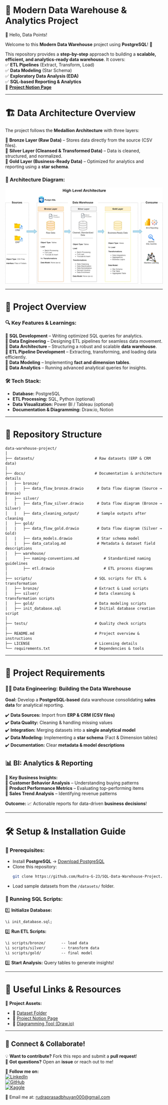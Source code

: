 # 🌟 **Modern Data Warehouse & Analytics Project**  

👋 Hello, Data Points!

Welcome to this **Modern Data Warehouse** project using **PostgreSQL**! 🎯  

This repository provides a **step-by-step** approach to building a **scalable, efficient, and analytics-ready data warehouse**. It covers:  
✅ **ETL Pipelines** (Extract, Transform, Load)  
✅ **Data Modeling** (Star Schema)  
✅ **Exploratory Data Analysis (EDA)**  
✅ **SQL-based Reporting & Analytics**  
📝 **[Project Notion Page](https://www.notion.so/rudra-12345g/SQL-Data-Warehouse-Project-By-Rudra-1a65c069c4db80aeacecf558aeeb2c78)**

---

# 🏗️ **Data Architecture Overview**  

The project follows the **Medallion Architecture** with three layers:  

📌 **Bronze Layer (Raw Data)** – Stores data directly from the source (CSV files).  
📌 **Silver Layer (Cleansed & Transformed Data)** – Data is cleaned, structured, and normalized.  
📌 **Gold Layer (Business-Ready Data)** – Optimized for analytics and reporting using a **star schema**.  

### **🔹 Architecture Diagram:**  
![Data Architecture](https://github.com/Rudra-G-23/SQL-Data-Warehouse-Project/blob/main/docs/warehouse/Data_Architecture.png)  

---

# 📖 **Project Overview**  

### 🔍 **Key Features & Learnings:**  
🔹 **SQL Development** – Writing optimized SQL queries for analytics.  
🔹 **Data Engineering** – Designing ETL pipelines for seamless data movement.  
🔹 **Data Architecture** – Structuring a robust and scalable **data warehouse**.  
🔹 **ETL Pipeline Development** – Extracting, transforming, and loading data efficiently.  
🔹 **Data Modeling** – Implementing **fact and dimension tables**.  
🔹 **Data Analytics** – Running advanced analytical queries for insights.  

### 🛠️ **Tech Stack:**  
- **Database:** PostgreSQL  
- **ETL Processing:** SQL, Python (optional)  
- **Data Visualization:** Power BI / Tableau (optional)  
- **Documentation & Diagramming:** Draw.io, Notion  

---

# 📂 **Repository Structure**  

```
data-warehouse-project/
│
├── datasets/                           # Raw datasets (ERP & CRM data)
│
├── docs/                               # Documentation & architecture details
│   ├── bronze/                         
│   |   ├── data_flow_bronze.drawio      # Data flow diagram (Source → Bronze)                        
│   ├── silver/
│   |   ├── data_flow_silver.drawio      # Data flow diagram (Bronze → Silver)
│   |   ├── data_cleaning_output/        # Sample outputs after cleaning                          
│   ├── gold/ 
│   |   ├── data_flow_gold.drawio        # Data flow diagram (Silver → Gold)                        
│   |   ├── data_models.drawio           # Star schema model                    
│   |   ├── data_catalog.md              # Metadata & dataset field descriptions
│   ├── warehouse/                            
│       ├── naming-conventions.md           # Standardized naming guidelines
│       ├── etl.drawio                      # ETL process diagrams
│
├── scripts/                            # SQL scripts for ETL & transformation
│   ├── bronze/                         # Extract & Load scripts
│   ├── silver/                         # Data cleansing & transformation scripts
│   ├── gold/                           # Data modeling scripts
│   ├── init_database.sql               # Initial database creation script
│
├── tests/                              # Quality check scripts
│
├── README.md                           # Project overview & instructions
├── LICENSE                             # Licensing details
└── requirements.txt                    # Dependencies & tools
```  

---

# 🚀 **Project Requirements**  

### 👨‍💻 **Data Engineering: Building the Data Warehouse**  
**Goal:** Develop a **PostgreSQL-based** data warehouse consolidating **sales data** for analytical reporting.  

✔️ **Data Sources:** Import from **ERP & CRM (CSV files)**  
✔️ **Data Quality:** Cleaning & handling missing values  
✔️ **Integration:** Merging datasets into a **single analytical model**  
✔️ **Data Modeling:** Implementing a **star schema** (Fact & Dimension tables)  
✔️ **Documentation:** Clear **metadata & model descriptions**  


## 📊 **BI: Analytics & Reporting**  

📌 **Key Business Insights:**  
🔸 **Customer Behavior Analysis** – Understanding buying patterns  
🔸 **Product Performance Metrics** – Evaluating top-performing items  
🔸 **Sales Trend Analysis** – Identifying revenue patterns  

**Outcome:** 📈 Actionable reports for data-driven **business decisions**!  

---

# 🛠️ **Setup & Installation Guide**  

### **🔹 Prerequisites:**  
- Install **PostgreSQL** → [Download PostgreSQL](https://www.postgresql.org/download/)  
- Clone this repository:  
  ```bash
  git clone https://github.com/Rudra-G-23/SQL-Data-Warehouse-Project.git
  ```
- Load sample datasets from the `/datasets/` folder.  

### **🔹 Running SQL Scripts:**  
1️⃣ **Initialize Database:**  
   ```
   \i init_database.sql;
   ```
2️⃣ **Run ETL Scripts:**  
   ```
   \i scripts/bronze/       -- load data
   \i scripts/silver/       -- transform data
   \i scripts/gold/         -- final model
   ```
3️⃣ **Start Analysis:** Query tables to generate insights!  

---

# 🔗 **Useful Links & Resources**  

📌 **Project Assets:**  
- 📂 [Dataset Folder](https://github.com/Rudra-G-23/SQL-Data-Warehouse-Project/tree/main/datasets)  
- 📝 [Project Notion Page](https://www.notion.so/rudra-12345g/SQL-Data-Warehouse-Project-By-Rudra-1a65c069c4db80aeacecf558aeeb2c78)  
- 🎨 [Diagramming Tool (Draw.io)](https://www.drawio.com/)  

---

## 📢 **Connect & Collaborate!**  

💡 **Want to contribute?** Fork this repo and submit a **pull request**!  
📩 **Got questions?** Open an **issue** or reach out to me!  


📌 **Follow me on:**  
[![LinkedIn](https://img.shields.io/badge/LinkedIn-Connect-blue?logo=linkedin)](https://www.linkedin.com/in/rudra-prasad-bhuyan-44a388235)  
[![GitHub](https://img.shields.io/badge/GitHub-Follow-black?logo=github)](https://github.com/Rudra-G-23)  
[![Kaggle](https://img.shields.io/badge/Kaggle-Explore-blue?logo=kaggle)](https://www.kaggle.com/rudraprasadbhuyan)  

📧 Email me at: [rudraprasadbhuyan000@gmail.com](mailto:rudraprasadbhuyan000@gmail.com)  

